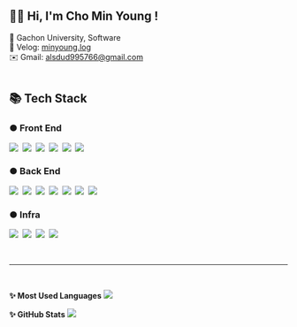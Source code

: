 ## **👋🏻 Hi, I'm Cho Min Young !**
🏫 Gachon University, Software <br>
🔗 Velog: [minyoung.log](https://velog.io/@alsdud5766)<br>
✉️ Gmail: alsdud995766@gmail.com
<br><br>


## **📚 Tech Stack** <br>
### ● Front End
<div>
    <img src="https://img.shields.io/badge/HTML-E34F26?style=flat&logo=HTML5&logoColor=white"/>&nbsp
    <img src="https://img.shields.io/badge/CSS-1572B6?style=flat&logo=CSS3&logoColor=white"/></a>&nbsp
    <img src="https://img.shields.io/badge/JavaScript-F7DF1E?style=flat&logo=JavaScript&logoColor=white"/></a>&nbsp
    <img src="https://img.shields.io/badge/React-61DAFB?style=flat&logo=React&logoColor=white"/>&nbsp
    <img src="https://img.shields.io/badge/Java-007396?style=flat&logo=Java&logoColor=white"/>&nbsp
    <img src="https://img.shields.io/badge/Android-3DDC84?style=flat&logo=Android&logoColor=white"/></a>&nbsp  
</div>

### ● Back End
<div>
	<img src="https://img.shields.io/badge/Java-007396?style=flat&logo=Java&logoColor=white"/>&nbsp
    <img src="https://img.shields.io/badge/Python-3776AB?style=flat&logo=Python&logoColor=white"/></a>&nbsp 
    <img src="https://img.shields.io/badge/C-00599C?style=flat&logo=C&logoColor=white"/></a>&nbsp 
    <img src="https://img.shields.io/badge/Node.js-339933?style=flat&logo=Node.js&logoColor=white"/></a>&nbsp 
    <img src="https://img.shields.io/badge/Firebase-FFCA28?style=flat&logo=firebase&logoColor=white"/>&nbsp
    <img src="https://img.shields.io/badge/SpringBoot-6DB33F?style=flat&logo=SpringBoot&logoColor=white"/>&nbsp
    <img src="https://img.shields.io/badge/MySQL-4479A1?style=flat&logo=MySQL&logoColor=white"/>&nbsp
</div>

### ● Infra
<div>
    <img src="https://img.shields.io/badge/NGINX-009639?style=flat&logo=NGINX&logoColor=white"/>&nbsp
    <img src="https://img.shields.io/badge/AWS-232F3E?style=flat&logo=AmazonAWS&logoColor=white"/>&nbsp
    <img src="https://img.shields.io/badge/Docker-2496ED?style=flat&logo=Docker&logoColor=white"/>&nbsp
    <img src="https://img.shields.io/badge/Kubernetes-326CE5?style=flat&logo=Kubernetes&logoColor=white"/>&nbsp
</div> 

<br><hr><br> 

**✨ Most Used Languages**
<img src="https://github-readme-stats.vercel.app/api/top-langs/?username=miiiin0&layout=compact"> <br>

**✨ GitHub Stats**
<img src="https://github-readme-stats.vercel.app/api?username=miiiin0&show_icons=true&theme=buefy">

